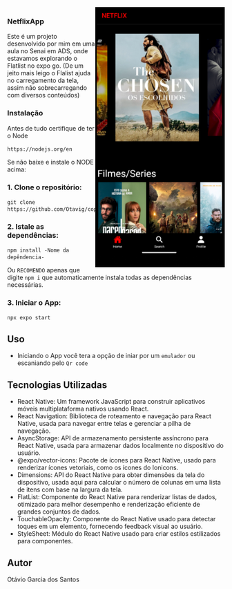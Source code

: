 
<img src="tel1.png" align="right" width="300px"/>

### NetflixApp
Este é um projeto desenvolvido por mim em uma aula no Senai em ADS, onde estavamos explorando o Flatlist no expo go. (De um jeito mais leigo o Flalist ajuda no carregamento da tela, assim não sobrecarregando com diversos conteúdos)

### Instalação

Antes de tudo certifique de ter o Node 
    
    https://nodejs.org/en
Se não baixe e instale o NODE acima:
    
### 1. Clone o repositório:

    git clone https://github.com/Otavig/copyNetflixApp.git

### 2. Istale as dependências: 

    npm install -Nome da depêndencia-
Ou `RECOMENDO` apenas que digite `npm i` que automaticamente instala todas as dependências necessárias.

### 3. Iniciar o App:

    npx expo start
  
## Uso

- Iniciando o App você tera a opção de iniar por um `emulador` ou escaniando pelo `Qr code`

## Tecnologias Utilizadas
- React Native: Um framework JavaScript para construir aplicativos móveis multiplataforma nativos usando React.
- React Navigation: Biblioteca de roteamento e navegação para React Native, usada para navegar entre telas e gerenciar a pilha de navegação.
- AsyncStorage: API de armazenamento persistente assíncrono para React Native, usada para armazenar dados localmente no dispositivo do usuário.
- @expo/vector-icons: Pacote de ícones para React Native, usado para renderizar ícones vetoriais, como os ícones do Ionicons.
- Dimensions: API do React Native para obter dimensões da tela do dispositivo, usada aqui para calcular o número de colunas em uma lista de itens com base na largura da tela.
- FlatList: Componente do React Native para renderizar listas de dados, otimizado para melhor desempenho e renderização eficiente de grandes conjuntos de dados.
- TouchableOpacity: Componente do React Native usado para detectar toques em um elemento, fornecendo feedback visual ao usuário.
- StyleSheet: Módulo do React Native usado para criar estilos estilizados para componentes.
  
## Autor

Otávio Garcia dos Santos
